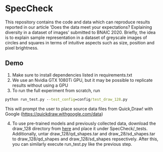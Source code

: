 # SpecCheck
This repository contains the code and data which can reproduce results reported in our article 'Does the data meet your expectations? Explaining diversity in a dataset of images' submitted to BNAIC 2020. Briefly, the idea is to explain sample representation in a dataset of greyscale images of circles and squares in terms of intuitive aspects such as size, position and pixel brightness.

## Demo
1. Make sure to install dependencies listed in requirements.txt
2. We use an Nvidia GTX 1080Ti GPU, but it may be possible to replicate results without using a GPU
3. To run the full experiment from scratch, run
```bat
python run_test.py --test_config=config/test_draw_128.py
```
This will prompt the user to place source data files from Quick,Draw! with Google (https://quickdraw.withgoogle.com/data)

4. To use pre-trained models and previously collected data, download the draw_128 directory from [here](https://drive.google.com/drive/folders/1nPr7yhRk7Ra68loeOe8SlHqq4PW8E_YW?usp=sharing) and place it under SpecCheck/\_tests. Additionally, untar draw\_128/qd_shapes.tar and draw_28/sd_shapes.tar to draw_128/qd_shapes and draw_128/sd_shapes repsectively. After this, you can similarly execute run_test.py like the previous step.
